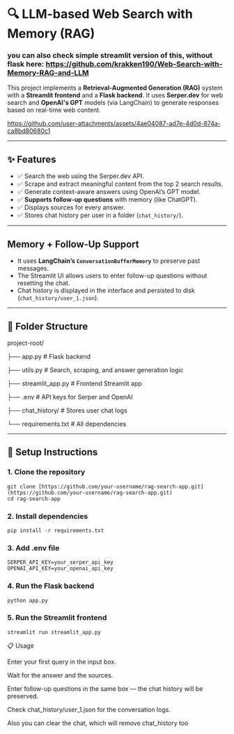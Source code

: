 # 🔍 LLM-based Web Search with Memory (RAG)  
### you can also check simple streamlit version of this, without flask here: https://github.com/krakken190/Web-Search-with-Memory-RAG-and-LLM

This project implements a **Retrieval-Augmented Generation (RAG)** system with a **Streamlit frontend** and a **Flask backend**. It uses **Serper.dev** for web search and **OpenAI's GPT** models (via LangChain) to generate responses based on real-time web content.

https://github.com/user-attachments/assets/4ae04087-ad7e-4d0d-874a-ca8bd80680c1

---

## ✨ Features

- ✅ Search the web using the Serper.dev API.
- ✅ Scrape and extract meaningful content from the top 2 search results.
- ✅ Generate context-aware answers using OpenAI’s GPT model.
- ✅ **Supports follow-up questions** with memory (like ChatGPT).
- ✅ Displays sources for every answer.
- ✅ Stores chat history per user in a folder (`chat_history/`).

---

## Memory + Follow-Up Support

- It uses **LangChain’s `ConversationBufferMemory`** to preserve past messages.
- The Streamlit UI allows users to enter follow-up questions without resetting the chat.
- Chat history is displayed in the interface and persisted to disk (`chat_history/user_1.json`).

---

## 📁 Folder Structure
project-root/

├── app.py             # Flask backend

├── utils.py           # Search, scraping, and answer generation logic

├── streamlit_app.py   # Frontend Streamlit app

├── .env               # API keys for Serper and OpenAI

├── chat_history/      # Stores user chat logs

└── requirements.txt   # All dependencies

---

## 🔧 Setup Instructions

### 1. Clone the repository

```
git clone [https://github.com/your-username/rag-search-app.git](https://github.com/your-username/rag-search-app.git)
cd rag-search-app
```

### 2. Install dependencies
```
pip install -r requirements.txt
```

### 3. Add .env file
```
SERPER_API_KEY=your_serper_api_key
OPENAI_API_KEY=your_openai_api_key
```

### 4. Run the Flask backend
```
python app.py
```

### 5. Run the Streamlit frontend
```
streamlit run streamlit_app.py
```

📋 Usage

Enter your first query in the input box.

Wait for the answer and the sources.

Enter follow-up questions in the same box — the chat history will be preserved.

Check chat_history/user_1.json for the conversation logs.

Also you can clear the chat, which will remove chat_history too
